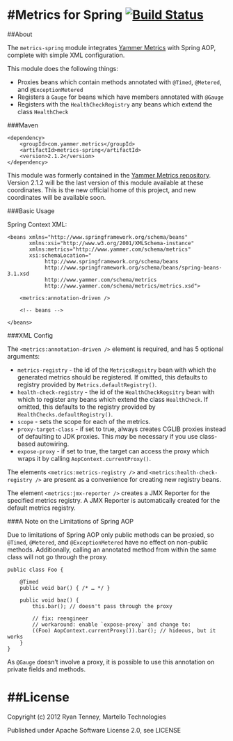 #Metrics for Spring [![Build Status](https://secure.travis-ci.org/ryantenney/metrics-spring.png)](http://travis-ci.org/ryantenney/metrics-spring)
=================================

##About

The `metrics-spring` module integrates [Yammer Metrics](http://metrics.codahale.com/) with Spring AOP, complete with simple XML configuration.

This module does the following things:

* Proxies beans which contain methods annotated with `@Timed`, `@Metered`, and `@ExceptionMetered`
* Registers a `Gauge` for beans which have members annotated with `@Gauge`
* Registers with the `HealthCheckRegistry` any beans which extend the class `HealthCheck`

###Maven

	<dependency>
		<groupId>com.yammer.metrics</groupId>
		<artifactId>metrics-spring</artifactId>
		<version>2.1.2</version>
	</dependency>

This module was formerly contained in the [Yammer Metrics repository](https://github.com/codahale/metrics). Version 2.1.2 will be the last version of this module available at these coordinates. This is the new official home of this project, and new coordinates will be available soon.

###Basic Usage

Spring Context XML:

	<beans xmlns="http://www.springframework.org/schema/beans"
		   xmlns:xsi="http://www.w3.org/2001/XMLSchema-instance"
		   xmlns:metrics="http://www.yammer.com/schema/metrics"
		   xsi:schemaLocation="
				http://www.springframework.org/schema/beans
				http://www.springframework.org/schema/beans/spring-beans-3.1.xsd
				http://www.yammer.com/schema/metrics
				http://www.yammer.com/schema/metrics/metrics.xsd">
	
		<metrics:annotation-driven />
	
		<!-- beans -->
	
	</beans>

###XML Config

The `<metrics:annotation-driven />` element is required, and has 5 optional arguments:

* `metrics-registry` - the id of the `MetricsRegsitry` bean with which the generated metrics should be registered. If omitted, this defaults to registry provided by `Metrics.defaultRegistry()`.
* `health-check-registry` - the id of the `HealthCheckRegsitry` bean with which to register any beans which extend the class `HealthCheck`. If omitted, this defaults to the registry provided by `HealthChecks.defaultRegistry()`.
* `scope` - sets the scope for each of the metrics.
* `proxy-target-class` - if set to true, always creates CGLIB proxies instead of defaulting to JDK proxies. This *may* be necessary if you use class-based autowiring.
* `expose-proxy` - if set to true, the target can access the proxy which wraps it by calling `AopContext.currentProxy()`.

The elements `<metrics:metrics-registry />` and `<metrics:health-check-registry />` are present as a convenience for creating new registry beans.

The element `<metrics:jmx-reporter />` creates a JMX Reporter for the specified metrics registry. A JMX Reporter is automatically created for the default metrics registry.

###A Note on the Limitations of Spring AOP

Due to limitations of Spring AOP only public methods can be proxied, so `@Timed`, `@Metered`, and `@ExceptionMetered` have no effect on non-public methods. Additionally, calling an annotated method from within the same class will not go through the proxy.

	public class Foo {
		
		@Timed
		public void bar() { /* … */ }
		
		public void baz() {
			this.bar(); // doesn't pass through the proxy
			
			// fix: reengineer
			// workaround: enable `expose-proxy` and change to:
			((Foo) AopContext.currentProxy()).bar(); // hideous, but it works
		}
	}

As `@Gauge` doesn’t involve a proxy, it is possible to use this annotation on private fields and methods.

##License
=========

Copyright (c) 2012 Ryan Tenney, Martello Technologies

Published under Apache Software License 2.0, see LICENSE
